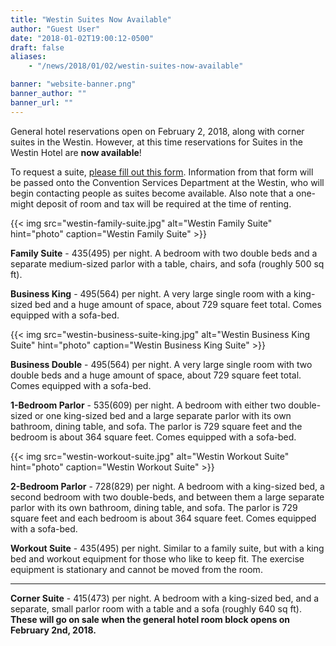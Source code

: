 ```yaml
---
title: "Westin Suites Now Available"
author: "Guest User"
date: "2018-01-02T19:00:12-0500"
draft: false
aliases:
    - "/news/2018/01/02/westin-suites-now-available"

banner: "website-banner.png"
banner_author: ""
banner_url: ""
---
```


General hotel reservations open on February 2, 2018, along with corner suites in the Westin.&nbsp;However, at this time reservations for Suites in the Westin Hotel are **now available**!

To request a suite, [please fill out this form](https://docs.google.com/forms/d/e/1FAIpQLSf9mKs4I2hZYEuJmy2i1cCqg5EHG-_BCh3g6ai7elQoM9KxCQ/viewform).&nbsp;Information from that form will be passed onto the Convention Services Department at the Westin, who will begin contacting people as suites become available.&nbsp;Also note that a one-might deposit of room and tax will be required at the time of renting.

{{< img src="westin-family-suite.jpg" alt="Westin Family Suite" hint="photo" caption="Westin Family Suite" >}}

**Family Suite** - $435 ($495) per night. A bedroom with two double beds and a separate medium-sized parlor with a table, chairs, and sofa (roughly 500 sq ft).

**Business King** - $495 ($564) per night. A very large single room with a king-sized bed and a huge amount of space, about 729 square feet total. Comes equipped with a sofa-bed.

{{< img src="westin-business-suite-king.jpg" alt="Westin Business King Suite" hint="photo" caption="Westin Business King Suite" >}}

**Business Double** - $495 ($564) per night. A very large single room with two double beds and a huge amount of space, about 729 square feet total. Comes equipped with a sofa-bed.

**1-Bedroom Parlor** - $535 ($609) per night. A bedroom with either two double-sized or one king-sized bed and a large separate parlor with its own bathroom, dining table, and sofa. The parlor is 729 square feet and the bedroom is about 364 square feet. Comes equipped with a sofa-bed.

{{< img src="westin-workout-suite.jpg" alt="Westin Workout Suite" hint="photo" caption="Westin Workout Suite" >}}

**2-Bedroom Parlor** - $728 ($829) per night. A bedroom with a king-sized bed, a second bedroom with two double-beds, and between them a large separate parlor with its own bathroom, dining table, and sofa. The parlor is 729 square feet and each bedroom is about 364 square feet. Comes equipped with a sofa-bed.

**Workout Suite** -&nbsp;$435 ($495) per night. Similar to a family suite, but with a king bed and workout equipment for those who like to keep fit. The exercise equipment is stationary and cannot be moved from the room.

---

**Corner Suite** - $415 ($473) per night. A bedroom with a king-sized bed, and a separate, small parlor room with a table and a sofa (roughly 640 sq ft). **These will go on sale when the general hotel room block opens on February 2nd, 2018.**
